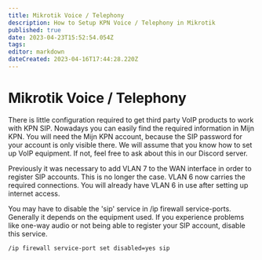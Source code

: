 ```yaml
---
title: Mikrotik Voice / Telephony
description: How to Setup KPN Voice / Telephony in Mikrotik
published: true
date: 2023-04-23T15:52:54.054Z
tags: 
editor: markdown
dateCreated: 2023-04-16T17:44:28.220Z
---
```


# Mikrotik Voice / Telephony

There is little configuration required to get third party VoIP products to work with KPN SIP. Nowadays you can easily find the required information in Mijn KPN. You will need the Mijn KPN account, because the SIP password for your account is only visible there. We will assume that you know how to set up VoIP equipment. If not, feel free to ask about this in our Discord server.

Previously it was necessary to add VLAN 7 to the WAN interface in order to register SIP accounts. This is no longer the case. VLAN 6 now carries the required connections. You will already have VLAN 6 in use after setting up internet access. 

You may have to disable the 'sip' service in /ip firewall service-ports. Generally it depends on the equipment used. If you experience problems like one-way audio or not being able to register your SIP account, disable this service. 

```
/ip firewall service-port set disabled=yes sip
```
